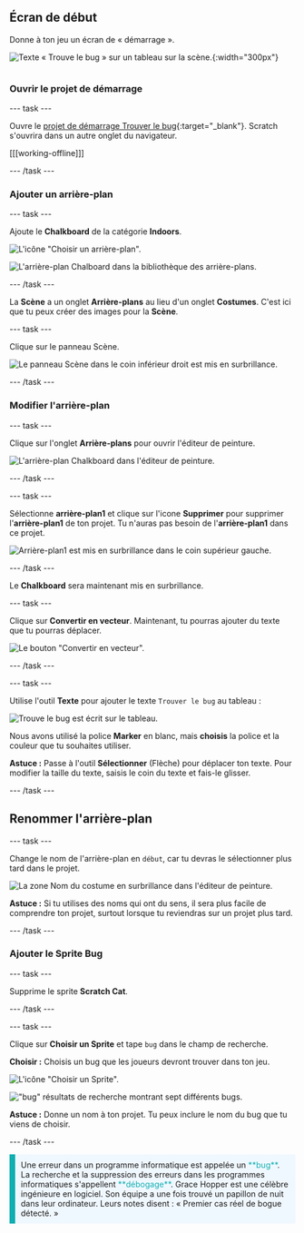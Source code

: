 ## Écran de début

<div style="display: flex; flex-wrap: wrap">
<div style="flex-basis: 200px; flex-grow: 1; margin-right: 15px;">
Donne à ton jeu un écran de « démarrage ».
</div>
<div>

![Texte « Trouve le bug » sur un tableau sur la scène.](images/start-screen.png){:width="300px"}

</div>
</div>

### Ouvrir le projet de démarrage

--- task ---

Ouvre le [projet de démarrage Trouver le bug](https://scratch.mit.edu/projects/582214723/editor){:target="_blank"}. Scratch s'ouvrira dans un autre onglet du navigateur.

[[[working-offline]]]

--- /task ---

### Ajouter un arrière-plan

--- task ---

Ajoute le **Chalkboard** de la catégorie **Indoors**.

![L'icône "Choisir un arrière-plan".](images/backdrop-button.png)

![L'arrière-plan Chalboard dans la bibliothèque des arrière-plans.](images/chalkboard.png)

--- /task ---

La **Scène** a un onglet **Arrière-plans** au lieu d'un onglet **Costumes**. C'est ici que tu peux créer des images pour la **Scène**.

--- task ---

Clique sur le panneau Scène.

![Le panneau Scène dans le coin inférieur droit est mis en surbrillance.](images/stage-pane.png)

--- /task ---

### Modifier l'arrière-plan

--- task ---

Clique sur l'onglet **Arrière-plans** pour ouvrir l'éditeur de peinture.

![L'arrière-plan Chalkboard dans l'éditeur de peinture.](images/chalkboard-paint.png)

--- /task ---

--- task ---

Sélectionne **arrière-plan1** et clique sur l'icone **Supprimer** pour supprimer l'**arrière-plan1** de ton projet. Tu n'auras pas besoin de l'**arrière-plan1** dans ce projet.

![Arrière-plan1 est mis en surbrillance dans le coin supérieur gauche.](images/delete-backdrop1.png)

--- /task ---

Le **Chalkboard** sera maintenant mis en surbrillance.

--- task ---

Clique sur **Convertir en vecteur**. Maintenant, tu pourras ajouter du texte que tu pourras déplacer.

![Le bouton "Convertir en vecteur".](images/vector-button.png)

--- /task ---

--- task ---

Utilise l'outil **Texte** pour ajouter le texte `Trouver le bug` au tableau :

![Trouve le bug est écrit sur le tableau.](images/chalkboard-text.png)

Nous avons utilisé la police **Marker** en blanc, mais **choisis** la police et la couleur que tu souhaites utiliser.

**Astuce :** Passe à l'outil **Sélectionner** (Flèche) pour déplacer ton texte. Pour modifier la taille du texte, saisis le coin du texte et fais-le glisser.

--- /task ---

## Renommer l'arrière-plan

--- task ---

Change le nom de l'arrière-plan en `début`, car tu devras le sélectionner plus tard dans le projet.

![La zone Nom du costume en surbrillance dans l'éditeur de peinture.](images/start-screen-name.png)

**Astuce :** Si tu utilises des noms qui ont du sens, il sera plus facile de comprendre ton projet, surtout lorsque tu reviendras sur un projet plus tard.

--- /task ---

### Ajouter le Sprite Bug

--- task ---

Supprime le sprite **Scratch Cat**.

--- /task ---

--- task ---

Clique sur **Choisir un Sprite** et tape `bug` dans le champ de recherche.

**Choisir :** Choisis un bug que les joueurs devront trouver dans ton jeu.

![L'icône "Choisir un Sprite".](images/sprite-button.png)

!["bug" résultats de recherche montrant sept différents bugs.](images/bug-search.png)

**Astuce :** Donne un nom à ton projet. Tu peux inclure le nom du bug que tu viens de choisir.

--- /task ---

<p style="border-left: solid; border-width:10px; border-color: #0faeb0; background-color: aliceblue; padding: 10px;">
Une erreur dans un programme informatique est appelée un <span style="color: #0faeb0">**bug**</span>. La recherche et la suppression des erreurs dans les programmes informatiques s'appellent <span style="color: #0faeb0">**débogage**</span>. Grace Hopper est une célèbre ingénieure en logiciel. Son équipe a une fois trouvé un papillon de nuit dans leur ordinateur. Leurs notes disent : « Premier cas réel de bogue détecté. »
</p>


